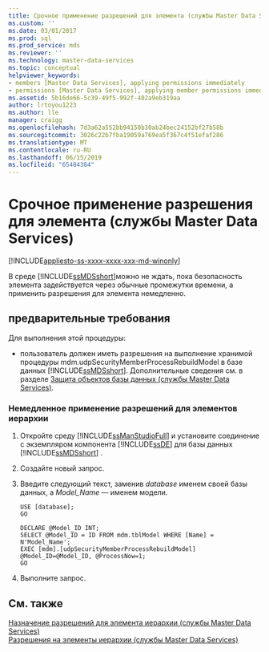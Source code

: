```yaml
---
title: Срочное применение разрешений для элемента (службы Master Data Services) | Документы Майкрософт
ms.custom: ''
ms.date: 03/01/2017
ms.prod: sql
ms.prod_service: mds
ms.reviewer: ''
ms.technology: master-data-services
ms.topic: conceptual
helpviewer_keywords:
- members [Master Data Services], applying permissions immediately
- permissions [Master Data Services], applying member permissions immediately
ms.assetid: 5b16de66-5c39-49f5-992f-402a9eb319aa
author: lrtoyou1223
ms.author: lle
manager: craigg
ms.openlocfilehash: 7d3a62a552bb94150b30ab24bec24152bf27b58b
ms.sourcegitcommit: 3026c22b7fba19059a769ea5f367c4f51efaf286
ms.translationtype: MT
ms.contentlocale: ru-RU
ms.lasthandoff: 06/15/2019
ms.locfileid: "65484384"
---
```

# <a name="immediately-apply-member-permissions-master-data-services"></a>Срочное применение разрешения для элемента (службы Master Data Services)

[!INCLUDE[appliesto-ss-xxxx-xxxx-xxx-md-winonly](../includes/appliesto-ss-xxxx-xxxx-xxx-md-winonly.md)]

  В среде [!INCLUDE[ssMDSshort](../includes/ssmdsshort-md.md)]можно не ждать, пока безопасность элемента задействуется через обычные промежутки времени, а применить разрешения для элемента немедленно.  
  
## <a name="prerequisites"></a>предварительные требования  
 Для выполнения этой процедуры:  
  
-   пользователь должен иметь разрешения на выполнение хранимой процедуры mdm.udpSecurityMemberProcessRebuildModel в базе данных [!INCLUDE[ssMDSshort](../includes/ssmdsshort-md.md)]. Дополнительные сведения см. в разделе [Защита объектов базы данных (службы Master Data Services)](../master-data-services/database-object-security-master-data-services.md).  
  
### <a name="to-immediately-apply-hierarchy-member-permissions"></a>Немедленное применение разрешений для элементов иерархии  
  
1.  Откройте среду [!INCLUDE[ssManStudioFull](../includes/ssmanstudiofull-md.md)] и установите соединение с экземпляром компонента [!INCLUDE[ssDE](../includes/ssde-md.md)] для базы данных [!INCLUDE[ssMDSshort](../includes/ssmdsshort-md.md)] .  
  
2.  Создайте новый запрос.  
  
3.  Введите следующий текст, заменив *database* именем своей базы данных, а *Model_Name* — именем модели.  
  
    ```  
    USE [database];  
    GO  
  
    DECLARE @Model_ID INT;  
    SELECT @Model_ID = ID FROM mdm.tblModel WHERE [Name] = N'Model_Name';  
    EXEC [mdm].[udpSecurityMemberProcessRebuildModel] @Model_ID=@Model_ID, @ProcessNow=1;  
    GO  
    ```  
  
4.  Выполните запрос.  
  
## <a name="see-also"></a>См. также  
 [Назначение разрешений для элемента иерархии (службы Master Data Services)](../master-data-services/assign-hierarchy-member-permissions-master-data-services.md)   
 [Разрешения на элементы иерархии (службы Master Data Services)](../master-data-services/hierarchy-member-permissions-master-data-services.md)  
  
  

